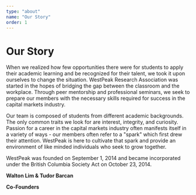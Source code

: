 ```yaml
---
type: "about"
name: "Our Story"
order: 1
---
```


# Our Story

When we realized how few opportunities there were for students to apply their academic learning and be recognized for their talent, we took it upon ourselves to change the situation. WestPeak Research Association was started in the hopes of bridging the gap between the classroom and the workplace. Through peer mentorship and professional seminars, we seek to prepare our members with the necessary skills required for success in the capital markets industry.

Our team is composed of students from different academic backgrounds. The only common traits we look for are interest, integrity, and curiosity. Passion for a career in the capital markets industry often manifests itself in a variety of ways - our members often refer to a "spark" which first drew their attention. WestPeak is here to cultivate that spark and provide an environment of like minded individuals who seek to grow together.

WestPeak was founded on September 1, 2014 and became incorporated under the British Columbia Society Act on October 23, 2014.

**Walton Lim & Tudor Barcan**

**Co-Founders**
